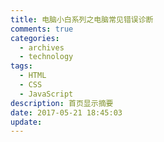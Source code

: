 ```yaml
---
title: 电脑小白系列之电脑常见错误诊断
comments: true
categories:
  - archives
  - technology
tags:
  - HTML
  - CSS
  - JavaScript
description: 首页显示摘要
date: 2017-05-21 18:45:03
update:
---
```

